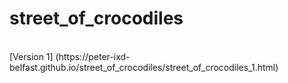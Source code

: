 # street_of_crocodiles
<br>
[Version 1] (https://peter-ixd-belfast.github.io/street_of_crocodiles/street_of_crocodiles_1.html)
 <br>
